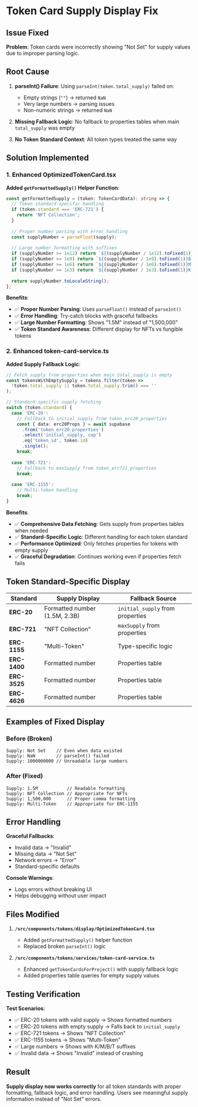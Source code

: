 # Token Card Supply Display Fix

## Issue Fixed
**Problem**: Token cards were incorrectly showing "Not Set" for supply values due to improper parsing logic.

## Root Cause
1. **parseInt() Failure**: Using `parseInt(token.total_supply)` failed on:
   - Empty strings (`""`) → returned `NaN`
   - Very large numbers → parsing issues
   - Non-numeric strings → returned `NaN`

2. **Missing Fallback Logic**: No fallback to properties tables when main `total_supply` was empty

3. **No Token Standard Context**: All token types treated the same way

## Solution Implemented

### 1. Enhanced OptimizedTokenCard.tsx

**Added `getFormattedSupply()` Helper Function**:
```typescript
const getFormattedSupply = (token: TokenCardData): string => {
  // Token standard-specific handling
  if (token.standard === 'ERC-721') {
    return 'NFT Collection';
  }
  
  // Proper number parsing with error handling
  const supplyNumber = parseFloat(supply);
  
  // Large number formatting with suffixes
  if (supplyNumber >= 1e12) return `${(supplyNumber / 1e12).toFixed(1)}T`;
  if (supplyNumber >= 1e9) return `${(supplyNumber / 1e9).toFixed(1)}B`;
  if (supplyNumber >= 1e6) return `${(supplyNumber / 1e6).toFixed(1)}M`;
  if (supplyNumber >= 1e3) return `${(supplyNumber / 1e3).toFixed(1)}K`;
  
  return supplyNumber.toLocaleString();
};
```

**Benefits**:
- ✅ **Proper Number Parsing**: Uses `parseFloat()` instead of `parseInt()`
- ✅ **Error Handling**: Try-catch blocks with graceful fallbacks
- ✅ **Large Number Formatting**: Shows "1.5M" instead of "1,500,000"
- ✅ **Token Standard Awareness**: Different display for NFTs vs fungible tokens

### 2. Enhanced token-card-service.ts

**Added Supply Fallback Logic**:
```typescript
// Fetch supply from properties when main total_supply is empty
const tokensWithEmptySupply = tokens.filter(token => 
  !token.total_supply || token.total_supply.trim() === ''
);

// Standard-specific supply fetching
switch (token.standard) {
  case 'ERC-20':
    // Fallback to initial_supply from token_erc20_properties
    const { data: erc20Props } = await supabase
      .from('token_erc20_properties')
      .select('initial_supply, cap')
      .eq('token_id', token.id)
      .single();
    break;
    
  case 'ERC-721':
    // Fallback to maxSupply from token_erc721_properties
    break;
    
  case 'ERC-1155':
    // Multi-token handling
    break;
}
```

**Benefits**:
- ✅ **Comprehensive Data Fetching**: Gets supply from properties tables when needed
- ✅ **Standard-Specific Logic**: Different handling for each token standard
- ✅ **Performance Optimized**: Only fetches properties for tokens with empty supply
- ✅ **Graceful Degradation**: Continues working even if properties fetch fails

## Token Standard-Specific Display

| Standard | Supply Display | Fallback Source |
|----------|---------------|-----------------|
| **ERC-20** | Formatted number (1.5M, 2.3B) | `initial_supply` from properties |
| **ERC-721** | "NFT Collection" | `maxSupply` from properties |
| **ERC-1155** | "Multi-Token" | Type-specific logic |
| **ERC-1400** | Formatted number | Properties table |
| **ERC-3525** | Formatted number | Properties table |
| **ERC-4626** | Formatted number | Properties table |

## Examples of Fixed Display

### Before (Broken)
```
Supply: Not Set    // Even when data existed
Supply: NaN        // parseInt() failed
Supply: 1000000000 // Unreadable large numbers
```

### After (Fixed)
```
Supply: 1.5M           // Readable formatting
Supply: NFT Collection // Appropriate for NFTs
Supply: 1,500,000      // Proper comma formatting
Supply: Multi-Token    // Appropriate for ERC-1155
```

## Error Handling

**Graceful Fallbacks**:
- Invalid data → "Invalid"
- Missing data → "Not Set"
- Network errors → "Error"
- Standard-specific defaults

**Console Warnings**:
- Logs errors without breaking UI
- Helps debugging without user impact

## Files Modified

1. **`/src/components/tokens/display/OptimizedTokenCard.tsx`**
   - Added `getFormattedSupply()` helper function
   - Replaced broken `parseInt()` logic

2. **`/src/components/tokens/services/token-card-service.ts`**
   - Enhanced `getTokenCardsForProject()` with supply fallback logic
   - Added properties table queries for empty supply values

## Testing Verification

**Test Scenarios**:
- ✅ ERC-20 tokens with valid supply → Shows formatted numbers
- ✅ ERC-20 tokens with empty supply → Falls back to `initial_supply`
- ✅ ERC-721 tokens → Shows "NFT Collection"
- ✅ ERC-1155 tokens → Shows "Multi-Token"
- ✅ Large numbers → Shows with K/M/B/T suffixes
- ✅ Invalid data → Shows "Invalid" instead of crashing

## Result

**Supply display now works correctly** for all token standards with proper formatting, fallback logic, and error handling. Users see meaningful supply information instead of "Not Set" errors.
